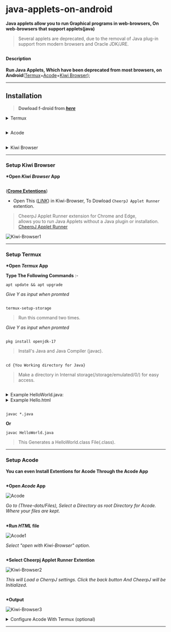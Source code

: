 # java-applets-on-android
__Java applets allow you to run Graphical programs in web-browsers, 
On web-browsers that support applets(java)__ 

> Several applets are deprecated, due to the removal of Java plug-in support
> from modern browsers and Oracle JDK/JRE.
##
#### Description
__Run Java Applets, Which have been deprecated from most browsers, on Android__([Termux](https://termux.dev/en/)+[Acode](https://acode.foxdebug.com/)+[Kiwi Browser](https://kiwibrowser.com/)); 

***
## Installation
> __Dowload f-droid from [*here*](https://f-droid.org/F-Droid.apk)__
>
<details>
<summary>Termux</summary></br>

 [__Termux Download__](https://f-droid.org/repo/com.termux_118.apk)
- Termux is a free and open-source terminal emulator 
for Android which allows for running a Linux 
environment on an Android device.

- In addition, various software can be installed 
through the application's package manager.
</details>

##
<details>
<summary>Acode</summary></br>

 [__Acode Download__](https://f-droid.org/repo/com.foxdebug.acode_272.apk)
- Acode is a code editor that's as powerful as 
it is lightweight, designed to help you edit HTML, text, and JavaScript 
from the comfort of your Android smartphone. 
With this app, you can create and manage websites 
or edit any file you want in Python, CSS, HTML, Java, JavaScript, Dart, and more.

- Keep in mind that even though you can only run 
programs in HTML, MarkDown, and JavaScript, 
you can use Termux to execute programs in 
Python, PHP, Java, and C ++, for example.
</details>

##
<details>
<summary>Kiwi Browser</summary></br>

 [__Kiwi Browser Download__](https://play.google.com/store/apps/details?id=com.kiwibrowser.browser)
- Kiwi Browser for Android is a popular Chromium-based 
browser like Google Chrome and Microsoft Edge.
 It is now fully open source.

- The app added something that no other 
browser on Android has — support for desktop 
Chrome extensions. That's right, nearly 
every extension that works on Chrome will 
work on Kiwi.
</details>

***
### Setup Kiwi Browser

__*Open *Kiwi Browser* App__
##
([__Crome Extentions__](https://chrome.google.com/webstore/category/extensions))

- Open This ([*LINK*](https://chrome.google.com/webstore/detail/cheerpj-applet-runner/bbmolahhldcbngedljfadjlognfaaein/related)) in Kiwi-Browser,
To Dowload `CheerpJ Applet Runner` extention.
> CheerpJ Applet Runner extension for Chrome and Edge, \
allows you to run Java Applets without a Java 
plugin or installation. \
[CheerpJ Applet Runner](https://chrome-stats.com/d/bbmolahhldcbngedljfadjlognfaaein/download)

![Kiwi-Browser1](assests/com.kiwibrowser.browser1.jpg)
***
### Setup Termux

__*Open *Termux* App__

__Type The Following Commands__ :-

`apt update && apt upgrade`

_Give Y as input when promted_
##
`termux-setup-storage`
> Run this command two times.

_Give Y as input when promted_
##
`pkg install openjdk-17`
> Install's Java and Java Compiler (javac).
##
`cd {You Working directory for Java}`
> Make a directory in Internal storage(/storage/emulated/0/) for easy access.

##
<details>
<summary>Example HelloWorld.java:</summary></br>
 
``` java
import java.applet.*;
import java.awt.Graphics;

public class HelloWorld extends Applet{
  public void paint(Graphics g){
    g.drawString("Hello, World !", 50, 50);
  }
}   
```

</details>

<details>
<summary>Example Hello.html</summary></br>{

``` html
<html>
<head>
<title> A Simple Program </title>
</head>
<body>

<p>This is the output of Java Applet: </p>

<applet CODE="HelloWorld.class" WIDTH=500 HEIGHT=500>
</applet>
</body> 
</html>
```
}
</details>

##
`javac *.java`

**Or**

`javac HelloWorld.java`
> This Generates a HelloWorld.class File(.class).

***

### Setup Acode
**You can even Install Extentions for Acode Through the Acode App**
##
__*Open *Acode* App__

![Acode](assests/com.foxdebug.acode.jpg)

_Go to (Three-dots/Files), Select a Directory as root Directory for Acode.
Where your files are kept_.
##
__*Run *HTML* file__

![Acode1](assests/com.foxdebug.acode1.jpg)

_Select "open with Kiwi-Browser" option_.
##
__*Select Cheerpj Applet Runner Extention__

![Kiwi-Browser2](assests/com.kiwibrowser.browser2.jpg)

_This will Load a CherrpJ settings. 
Click the back button And CheerpJ will be Initialized_.
##
__*Output__

![Kiwi-Browser3](assests/com.kiwibrowser.browser3.jpg)
</br>
<details>
<summary>Configure Acode With Termux (optional)</summary></br>

__*Open *Acode*__

![Acode2](assests/com.foxdebug.acode2.jpg)

_Install The AcodeX plugin_.
##
__*Open *Termux*__

__Paste The following Commands__:

`pkg install curl`

`curl -sL https://raw.githubusercontent.com/bajrangCoder/acode-plugin-acodex/main/installServer.sh | bash`

_This will setup and install AcodeX_. 

__If Installed Succesfully__:

  `AcodeX`
>  _This will lauch connection from Termux_
##

__*Open *Acode*__

![Acode3](assests/com.foxdebug.acode3.jpg)

__*Output__

___You'r termux terminal will be launched from Acode.. \
You can give commands directly from here..___
</details>

***
